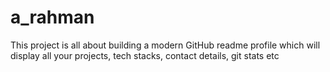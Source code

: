 # a_rahman
This project is all about building a modern GitHub readme profile which will display all your projects, tech stacks, contact details, git stats etc
